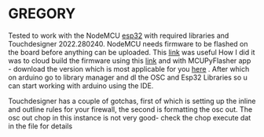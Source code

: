 # GREGORY

Tested to work with the NodeMCU [esp32](https://sg.cytron.io/p-nodemcu-esp32) with required libraries and Touchdesigner 2022.280240.
NodeMCU needs firmware to be flashed on the board before anything can be uploaded. This [link](https://nodemcu.readthedocs.io/en/latest/flash/) was useful
How I did it was to cloud build the firmware using this [link](https://nodemcu-build.com/) and with MCUPyFlasher app - download the version which is most applicable for you [here](https://github.com/marcelstoer/nodemcu-pyflasher/releases) . After which on arduino go to library manager and dl the OSC and Esp32 Libraries so u can start working with arduino using the IDE.

Touchdesigner has a couple of gotchas, first of which is setting up the inline and outline rules for your firewall, the second is formatting the osc out. The osc out chop in this instance is not very good- check the chop execute dat in the file for details

